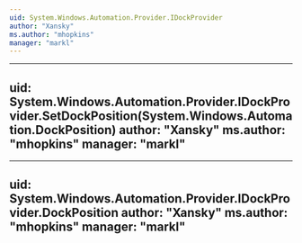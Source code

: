 ```yaml
---
uid: System.Windows.Automation.Provider.IDockProvider
author: "Xansky"
ms.author: "mhopkins"
manager: "markl"
---
```


---
uid: System.Windows.Automation.Provider.IDockProvider.SetDockPosition(System.Windows.Automation.DockPosition)
author: "Xansky"
ms.author: "mhopkins"
manager: "markl"
---

---
uid: System.Windows.Automation.Provider.IDockProvider.DockPosition
author: "Xansky"
ms.author: "mhopkins"
manager: "markl"
---
